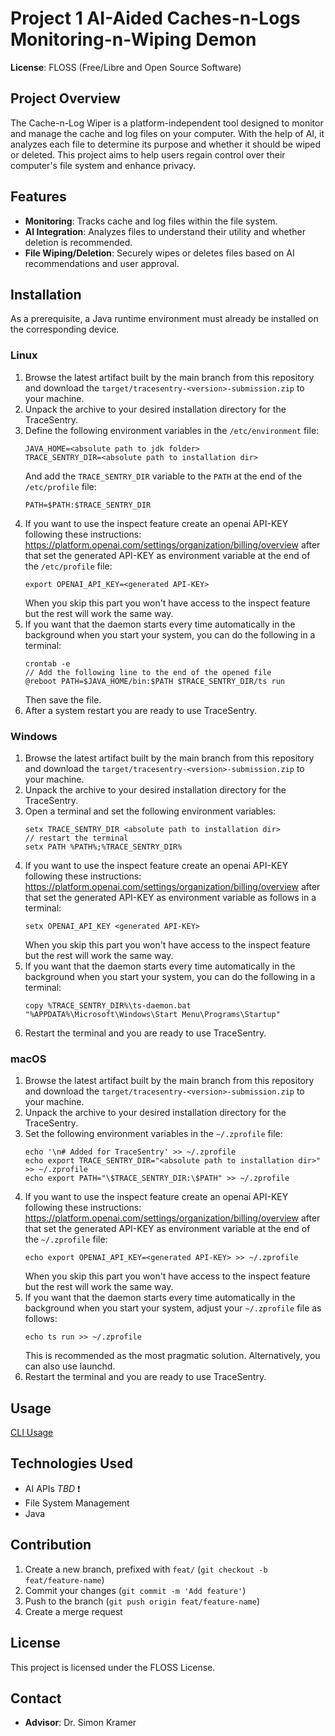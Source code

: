# Project 1 AI-Aided Caches-n-Logs Monitoring-n-Wiping Demon

**License**: FLOSS (Free/Libre and Open Source Software)

## Project Overview

The Cache-n-Log Wiper is a platform-independent tool designed to monitor and manage the cache and log files on your
computer. With the help of AI, it analyzes each file to determine its purpose and whether it should be wiped or deleted.
This project aims to help users regain control over their computer's file system and enhance privacy.

## Features

- **Monitoring**: Tracks cache and log files within the file system.
- **AI Integration**: Analyzes files to understand their utility and whether deletion is recommended.
- **File Wiping/Deletion**: Securely wipes or deletes files based on AI recommendations and user approval.

## Installation

As a prerequisite, a Java runtime environment must already be installed on the corresponding device.

### Linux

1. Browse the latest artifact built by the main branch from this repository and download
   the `target/tracesentry-<version>-submission.zip` to your machine.
2. Unpack the archive to your desired installation directory for the TraceSentry.
3. Define the following environment variables in the `/etc/environment` file:
    ```
   JAVA_HOME=<absolute path to jdk folder>
   TRACE_SENTRY_DIR=<absolute path to installation dir>
   ```
   And add the `TRACE_SENTRY_DIR` variable to the `PATH` at the end of the `/etc/profile` file:
   ```
   PATH=$PATH:$TRACE_SENTRY_DIR
   ```
4. If you want to use the inspect feature create an openai API-KEY following these
   instructions: https://platform.openai.com/settings/organization/billing/overview
   after that set the generated API-KEY as environment variable at the end of the `/etc/profile` file:
    ```
    export OPENAI_API_KEY=<generated API-KEY>
    ```
   When you skip this part you won't have access to the inspect feature but the rest will work the same way.
5. If you want that the daemon starts every time automatically in the background when you start your system,
   you can do the following in a terminal:
    ```
   crontab -e
   // Add the following line to the end of the opened file
   @reboot PATH=$JAVA_HOME/bin:$PATH $TRACE_SENTRY_DIR/ts run
    ```
   Then save the file.
6. After a system restart you are ready to use TraceSentry.

### Windows

1. Browse the latest artifact built by the main branch from this repository and download
   the `target/tracesentry-<version>-submission.zip` to your machine.
2. Unpack the archive to your desired installation directory for the TraceSentry.
3. Open a terminal and set the following environment variables:
    ```
   setx TRACE_SENTRY_DIR <absolute path to installation dir>
   // restart the terminal
   setx PATH %PATH%;%TRACE_SENTRY_DIR%
   ```
4. If you want to use the inspect feature create an openai API-KEY following these
   instructions: https://platform.openai.com/settings/organization/billing/overview
   after that set the generated API-KEY as environment variable as follows in a terminal:
    ```
    setx OPENAI_API_KEY <generated API-KEY>
    ```
   When you skip this part you won't have access to the inspect feature but the rest will work the same way.
5. If you want that the daemon starts every time automatically in the background when you start your system,
   you can do the following in a terminal:
   ```
   copy %TRACE_SENTRY_DIR%\ts-daemon.bat "%APPDATA%\Microsoft\Windows\Start Menu\Programs\Startup"
   ```
6. Restart the terminal and you are ready to use TraceSentry.

### macOS

1. Browse the latest artifact built by the main branch from this repository and download
   the `target/tracesentry-<version>-submission.zip` to your machine.
2. Unpack the archive to your desired installation directory for the TraceSentry.
3. Set the following environment variables in the `~/.zprofile` file:
    ```
   echo '\n# Added for TraceSentry' >> ~/.zprofile
   echo export TRACE_SENTRY_DIR="<absolute path to installation dir>" >> ~/.zprofile
   echo export PATH="\$TRACE_SENTRY_DIR:\$PATH" >> ~/.zprofile
   ```
4. If you want to use the inspect feature create an openai API-KEY following these
   instructions: https://platform.openai.com/settings/organization/billing/overview
   after that set the generated API-KEY as environment variable at the end of the `~/.zprofile` file:
    ```
    echo export OPENAI_API_KEY=<generated API-KEY> >> ~/.zprofile
    ```
   When you skip this part you won't have access to the inspect feature but the rest will work the same way.
5. If you want that the daemon starts every time automatically in the background when you start your system,
   adjust your `~/.zprofile` file as follows:
   ```
   echo ts run >> ~/.zprofile
   ```
   This is recommended as the most pragmatic solution. Alternatively, you can also use launchd.
6. Restart the terminal and you are ready to use TraceSentry.

## Usage

[CLI Usage](./docs/cli.md)

## Technologies Used

- AI APIs _TBD_ ❗
- File System Management
- Java

## Contribution

1. Create a new branch, prefixed with `feat/` (`git checkout -b feat/feature-name`)
2. Commit your changes (`git commit -m 'Add feature'`)
3. Push to the branch (`git push origin feat/feature-name`)
4. Create a merge request

## License

This project is licensed under the FLOSS License.

## Contact

- **Advisor**: Dr. Simon Kramer
